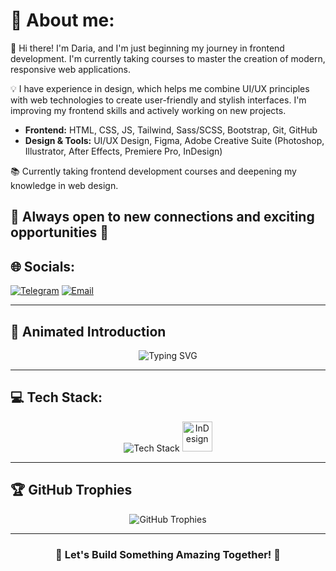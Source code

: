 # 💫 About me:

👋 Hi there!  I'm Daria, and I'm just beginning my journey in frontend development. I'm currently taking courses to master the creation of modern, responsive web applications.

💡 I have experience in design, which helps me combine UI/UX principles with web technologies to create user-friendly and stylish interfaces. I'm improving my frontend skills and actively working on new projects.

- **Frontend:** HTML, CSS, JS, Tailwind, Sass/SCSS, Bootstrap, Git, GitHub
- **Design & Tools:** UI/UX Design, Figma, Adobe Creative Suite (Photoshop, Illustrator, After Effects, Premiere Pro, InDesign)

📚 Currently taking frontend development courses and deepening my knowledge in web design.

💬 Always open to new connections and exciting opportunities 🚀
---
## 🌐 Socials:
 [![Telegram](https://img.shields.io/badge/Telegram-2CA5E0?logo=telegram&logoColor=white)](https://t.me/dashaatk) [![Email](https://img.shields.io/badge/Email-D14836?logo=gmail&logoColor=white)](mailto:daryna2003tk@gmail.com)

---
## 🚀 Animated Introduction
<p align="center">
  <img src="https://readme-typing-svg.demolab.com?font=Fira+Code&weight=600&size=22&pause=1000&color=32CD32&center=true&vCenter=true&width=600&lines=Frontend+Developer;UI%2FUX+Designer;Creative+Thinker;Always+Learning+New+Technology" alt="Typing SVG">
</p>

---
## 💻 Tech Stack:
<p align="center">
  <img src="https://skillicons.dev/icons?i=html,css,figma,ae,ai,ps" alt="Tech Stack">
  <img src="https://upload.wikimedia.org/wikipedia/commons/4/48/Adobe_InDesign_CC_icon.svg" alt="InDesign" width="48" height="48">
</p>

---

## 🏆 GitHub Trophies
<p align="center">
  <img src="https://github-profile-trophy.vercel.app/?username=dashaaaa21&theme=darkhub&no-frame=false&no-bg=true&margin-w=4" alt="GitHub Trophies">
</p>

---
<h3 align="center">🚀 Let's Build Something Amazing Together! 🚀</h3>


